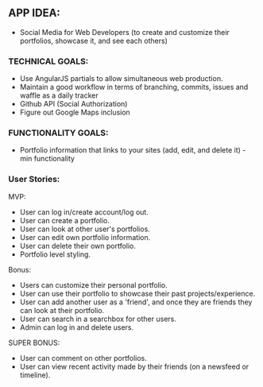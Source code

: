 ## APP IDEA:

-   Social Media for Web Developers (to create and customize their portfolios, showcase it, and see each others)

### TECHNICAL GOALS:

-   Use AngularJS partials to allow simultaneous web production.
-   Maintain a good workflow in terms of branching, commits, issues and waffle as a daily tracker
-   Github API (Social Authorization)
-   Figure out Google Maps inclusion

### FUNCTIONALITY GOALS:

-   Portfolio information that links to your sites (add, edit, and delete it) - min functionality

### User Stories:

MVP:

-   User can log in/create account/log out.
-   User can create a portfolio.
-   User can look at other user's portfolios.
-   User can edit own portfolio information.
-   User can delete their own portfolio.
-   Portfolio level styling.

Bonus:

-   Users can customize their personal portfolio.
-   User can use their portfolio to showcase their past projects/experience.
-   User can add another user as a 'friend', and once they are friends they can look at their portfolio.
-   User can search in a searchbox for other users.
-   Admin can log in and delete users.

SUPER BONUS:

-   User can comment on other portfolios.
-   User can view recent activity made by their friends (on a newsfeed or timeline).
